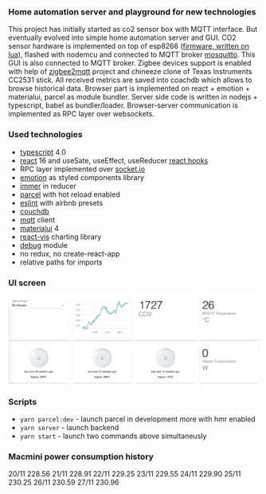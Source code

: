### Home automation server and playground for new technologies

This project has initially started as co2 sensor box with MQTT interface. But eventually evolved into simple home automation server and GUI.
CO2 sensor hardware is implemented on top of esp8266 ([firmware, written on lua](https://github.com/fedulovivan/interstellar/tree/master/nodemcu/mqtt.lua)), flashed with nodemcu and connected to MQTT broker [mosquitto](https://mosquitto.org/).
This GUI is also connected to MQTT broker. Zigbee devices support is enabled with help of [zigbee2mqtt](https://www.zigbee2mqtt.io/) project and chineeze clone of Texas Instruments CC2531 stick.
All received metrics are saved into coachdb which allows to browse historical data.
Browser part is implemented on react + emotion + materialui, parcel as module bundler.
Server side code is written in nodejs + typescript, babel as bundler/loader.
Browser-server communication is implemented as RPC layer over websockets.

### Used technologies

- [typescript](https://www.typescriptlang.org/index.html) 4.0
- [react](https://reactjs.org/) 16 and useSate, useEffect, useReducer [react hooks](https://reactjs.org/docs/hooks-intro.html)
- RPC layer implemented over [socket.io](https://socket.io/)
- [emotion](https://emotion.sh/) as styled components library
- [immer](https://immerjs.github.io/immer/docs/introduction) in reducer
- [parcel](https://parceljs.org/) with hot reload enabled
- [eslint](https://eslint.org/) with airbnb presets
- [couchdb](https://couchdb.apache.org/)
- [mqtt](https://www.npmjs.com/package/mqtt) client
- [materialui](https://material-ui.com/) 4
- [react-vis](https://uber.github.io/react-vis/) charting library
- [debug](https://www.npmjs.com/package/debug) module
- no redux, no create-react-app
- relative paths for imports

### UI screen

![ui screen](images/screen01.png)

### Scripts
- `yarn parcel:dev` - launch parcel in development more with hmr enabled
- `yarn server` - launch backend
- `yarn start` - launch two commands above simultaneusly

### Macmini power consumption history
20/11 228.56
21/11 228.91
22/11 229.25
23/11 229.55
24/11 229.90
25/11 230.25
26/11 230.59
27/11 230.96
